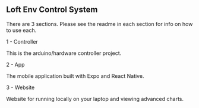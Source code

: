 ## Loft Env Control System

There are 3 sections. Please see the readme in each section for info on how to use each.

1 - Controller

This is the arduino/hardware controller project.

2 - App

The mobile application built with Expo and React Native.

3 - Website

Website for running locally on your laptop and viewing advanced charts.
